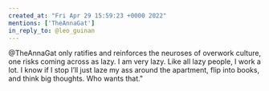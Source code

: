 ```yaml
---
created_at: "Fri Apr 29 15:59:23 +0000 2022"
mentions: ['TheAnnaGat']
in_reply_to: @leo_guinan
---
```


@TheAnnaGat only ratifies and reinforces the neuroses of overwork culture, one risks coming across as lazy. I am very lazy. Like all lazy people, I work a lot. I know if I stop I’ll just laze my ass around the apartment, flip into books, and think big thoughts. Who wants that."